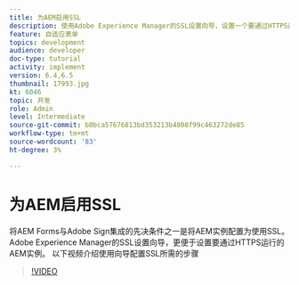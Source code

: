 ```yaml
---
title: 为AEM启用SSL
description: 使用Adobe Experience Manager的SSL设置向导，设置一个要通过HTTPS运行的AEM实例。
feature: 自适应表单
topics: development
audience: developer
doc-type: tutorial
activity: implement
version: 6.4,6.5
thumbnail: 17993.jpg
kt: 6046
topic: 开发
role: Admin
level: Intermediate
source-git-commit: b0bca57676813bd353213b4808f99c463272de85
workflow-type: tm+mt
source-wordcount: '83'
ht-degree: 3%

---
```



# 为AEM启用SSL

将AEM Forms与Adobe Sign集成的先决条件之一是将AEM实例配置为使用SSL。 Adobe Experience Manager的SSL设置向导，更便于设置要通过HTTPS运行的AEM实例。
以下视频介绍使用向导配置SSL所需的步骤

>[!VIDEO](https://video.tv.adobe.com/v/17993/?quality=9&learn=on)